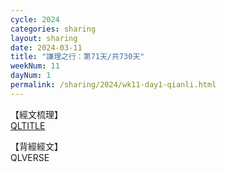 ```yaml
---
cycle: 2024
categories: sharing
layout: sharing
date: 2024-03-11
title: "謙理之行：第71天/共730天"
weekNum: 11
dayNum: 1
permalink: /sharing/2024/wk11-day1-qianli.html
---
```

【經文梳理】  
[QLTITLE](QLLINK)

【背經經文】  
QLVERSE
